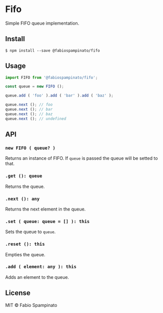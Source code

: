 # Fifo

Simple FIFO queue implementation.

## Install

```shell
$ npm install --save @fabiospampinato/fifo
```

## Usage

```js
import FIFO from '@fabiospampinato/fifo';

const queue = new FIFO ();

queue.add ( 'foo' ).add ( 'bar' ).add ( 'baz' );

queue.next (); // foo
queue.next (); // bar
queue.next (); // baz
queue.next (); // undefined
```

## API

### `new FIFO ( queue? )`

Returns an instance of FIFO. If `queue` is passed the queue will be setted to that.

### `.get (): queue`

Returns the queue.

### `.next (): any`

Returns the next element in the queue.

### `.set ( queue: queue = [] ): this`

Sets the queue to `queue`.

### `.reset (): this`

Empties the queue.

### `.add ( element: any ): this`

Adds an element to the queue.

## License

MIT © Fabio Spampinato
